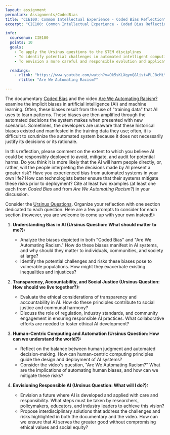 ```yaml
---
layout: assignment
permalink: Assignments/CodedBias
title: "CIE100: Common Intellectual Experience - Coded Bias Reflection"
excerpt: "CIE100: Common Intellectual Experience - Coded Bias Reflection"

info:
  coursenum: CIE100
  points: 10
  goals:
    - To apply the Ursinus questions to the STEM disciplines
    - To identify potential challenges in automated intelligent computing systems and risks to vulnerable populations
    - To envision a more careful and responsible evolution and application of Artificial Intelligence

  readings:
    - rlink: "https://www.youtube.com/watch?v=Ok5sKLXqynQ&list=PLJ8cMiYb3G5cOFj1VQf8ykNOI0ptuHybc&index=4"
      rtitle: "Are We Automating Racism?"

---
```


The documentary [Coded Bias](https://www.codedbias.com/) and the video [Are We Automating Racism?](https://www.youtube.com/watch?v=Ok5sKLXqynQ&list=PLJ8cMiYb3G5cOFj1VQf8ykNOI0ptuHybc&index=4) examine the implicit biases in artificial intelligence (AI) and machine learning.  Often, these biases result from the use of "training data" that AI uses to learn patterns.  These biases are then amplified through the automated decisions the system makes when presented with new scenarios.  Sometimes, the developers are unaware that these historical biases existed and manifested in the training data they use; often, it is difficult to scrutinize the automated system because it does not necessarily justify its decisions or its rationale.  

In this reflection, please comment on the extent to which you believe AI could be responsibly deployed to avoid, mitigate, and audit for potential harms.  Do you think it is more likely that the AI will harm people directly, or, rather, will the people interpreting the decisions made by AI present a greater risk?  Have you experienced bias from automated systems in your own life?  How can technologists better ensure that their systems mitigate these risks prior to deployment?  Cite at least two examples (at least one each from *Coded Bias* and from *Are We Automating Racism?*) in your discussion.

Consider the [Ursinus Questions](https://www.ursinus.edu/quest/the-questions/).  Organize your reflection with one section dedicated to each question.  Here are a few prompts to consider for each section (however, you are welcome to come up with your own instead!):

1. **Understanding Bias in AI (Ursinus Question: What should matter to me?):**
   - Analyze the biases depicted in both "Coded Bias" and "Are We Automating Racism." How do these biases manifest in AI systems, and why should they matter to individuals, communities, and society at large?
   - Identify the potential challenges and risks these biases pose to vulnerable populations. How might they exacerbate existing inequalities and injustices?

2. **Transparency, Accountability, and Social Justice (Ursinus Question: How should we live together?):**
   - Evaluate the ethical considerations of transparency and accountability in AI. How do these principles contribute to social justice and communal harmony?
   - Discuss the role of regulation, industry standards, and community engagement in ensuring responsible AI practices. What collaborative efforts are needed to foster ethical AI development?

3. **Human-Centric Computing and Automation (Ursinus Question: How can we understand the world?):**
   - Reflect on the balance between human judgment and automated decision-making. How can human-centric computing principles guide the design and deployment of AI systems?
   - Consider the video's question, "Are We Automating Racism?" What are the implications of automating human biases, and how can we mitigate these risks?

4. **Envisioning Responsible AI (Ursinus Question: What will I do?):**
   - Envision a future where AI is developed and applied with care and responsibility. What steps must be taken by researchers, policymakers, educators, and industry leaders to achieve this vision?
   - Propose interdisciplinary solutions that address the challenges and risks highlighted in both the documentary and the video. How can we ensure that AI serves the greater good without compromising ethical values and social equity?